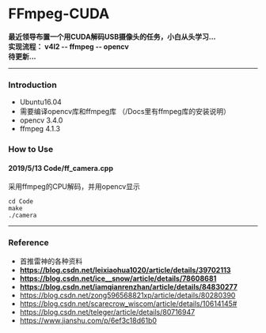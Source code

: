 # FFmpeg-CUDA
**最近领导布置一个用CUDA解码USB摄像头的任务，小白从头学习...**    
**实现流程： v4l2 -- ffmpeg -- opencv**    
**待更新...**      

-----
### Introduction
* Ubuntu16.04
* 需要编译opencv库和ffmpeg库 （/Docs里有ffmpeg库的安装说明）    
* opencv 3.4.0
* ffmpeg 4.1.3

### How to Use
#### **2019/5/13 Code/ff_camera.cpp**    

采用ffmpeg的CPU解码，并用opencv显示
```
cd Code
make 
./camera
```

------
### Reference 
* 首推雷神的各种资料
* **https://blog.csdn.net/leixiaohua1020/article/details/39702113**
* **https://blog.csdn.net/ice__snow/article/details/78608681**
* **https://blog.csdn.net/iamqianrenzhan/article/details/84830277**
* https://blog.csdn.net/zong596568821xp/article/details/80280390
* https://blog.csdn.net/scarecrow_wiscom/article/details/10614145#
* https://blog.csdn.net/teleger/article/details/80716947
* https://www.jianshu.com/p/6ef3c18d61b0
